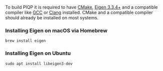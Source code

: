 To build PIQP it is required to have [CMake](https://cmake.org/), [Eigen 3.3.4+](https://eigen.tuxfamily.org/index.php?title=Main_Page) and a compatible compiler like [GCC](https://gcc.gnu.org/) or [Clang](https://clang.llvm.org/) installed. CMake and a compatible compiler should already be installed on most systems.

### Installing Eigen on macOS via Homebrew

```shell
brew install eigen
```

### Installing Eigen on Ubuntu

```shell
sudo apt install libeigen3-dev
```